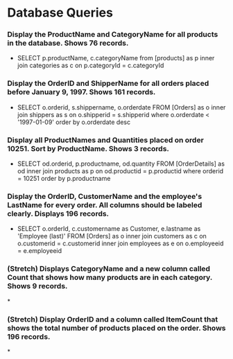 # Database Queries

### Display the ProductName and CategoryName for all products in the database. Shows 76 records.

- SELECT p.productName, c.categoryName from [products] as p inner join categories as c on p.categoryId = c.categoryId

### Display the OrderID and ShipperName for all orders placed before January 9, 1997. Shows 161 records.

- SELECT o.orderid, s.shippername, o.orderdate FROM [Orders] as o inner join shippers as s on o.shipperid = s.shipperid where o.orderdate < '1997-01-09' order by o.orderdate desc

### Display all ProductNames and Quantities placed on order 10251. Sort by ProductName. Shows 3 records.

- SELECT od.orderid, p.productname, od.quantity FROM [OrderDetails] as od inner join products as p on od.productid = p.productid where orderid = 10251 order by p.productname

### Display the OrderID, CustomerName and the employee's LastName for every order. All columns should be labeled clearly. Displays 196 records.

- SELECT o.orderId, c.customername as Customer, e.lastname as 'Employee (last)' FROM [Orders] as o inner join customers as c on o.customerid = c.customerid inner join employees as e on o.employeeid = e.employeeid

### (Stretch) Displays CategoryName and a new column called Count that shows how many products are in each category. Shows 9 records.

\*

### (Stretch) Display OrderID and a column called ItemCount that shows the total number of products placed on the order. Shows 196 records.

\*

